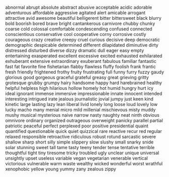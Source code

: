 abnormal
abrupt
absolute
abstract
abusive
acceptable
acidic
adorable
adventurous
affordable
aggressive
agitated
alert
amicable
arrogant
attractive
avid
awesome
beautiful
belligerent
bitter
bittersweet
black
blurry
bold
boorish
bored
brave
bright
cantankerous
carnivore
chubby
chunky
coarse
cold
colossal
comfortable
condescending
confused
connected
conscientious
conservative
cool 
cooperative
corny
corrosive
costly
courageous
crazy
creative
creepy
cruel
curious
decisive
deep
democratic
demographic
despicable
determined
different
dilapidated
diminutive
dirty
distressed
disturbed
diverse
dizzy
dramatic
dull
eager
easy
empty
entertaining
exasperated
excellent
excessive
excited
exhausted
exhilarated
exhuberant
extensive
extraordinary
exuberant
fabulous
familiar
fantastic
fast
fat
favorite
fine
fishetarian
flabby
flawless
fluffy
foolish
frank
frantic
fresh
friendly
frightened
frothy
fruity
frustrating
full
funny
furry
fuzzy
gaudy
glorious
good
gorgeous
graceful
grateful
greasy
great 
grieving
gritty
grotesque
grubby
grumpy
hairy
handsome
happy
hard
harebrained
healthy
helpful
helpless
high
hilarious
hollow
homely
hot
humid
hungry
hurt
icy
ideal
ignorant
immense
immersive
impressionable
innate
innocent
intended
interesting
intrigued
irate
jealous
journalistic
jovial
jumpy
just
keen
kind
kinetic
large
lasting
lazy
lean
liberal
livid
lonely
long
loose
loud
lovely
low
lucky
macho
many
menial
micro
mild
millenial
mischievous
misty
muddy
mushy
musical
mysterious
naive
narrow
nasty
naughty
neat
ninth
obvious
omnivore
ordinary
organized
outrageous
overweight
panicky
parallel
partial
patriotic
peaceful
perfect
perplexed
poor
positive
presidential
quaint
quantified
questionable
quick
quiet
quizzical
rare
reactive
recur
red
regular
relaxed
responsible
retroactive
ridiculous
robust
rotund
sarcastic
severe
shallow
sharp
short
silly
simple
slippery
slow
slushy
small
snarky
snide
solar
stunning
sweet
tall
tame
tasty
teeny
tender
tense
tentative
terrible
thoughtful
tight
tiny
tiresome
tricky
troubled
ugly
unclear
unique
universal
unsightly
upset
useless
variable
vegan 
vegetarian
venerable
vertical
victorious
vulnerable
warm
waste
wealthy
wicked
wonderful
worst
wrathful
xenophobic
yellow
young
yummy
zany
zealous
zippy
